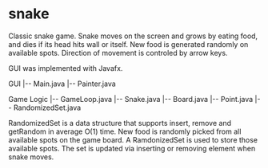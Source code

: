 # snake
Classic snake game. Snake moves on the screen and grows by eating food, and dies if its head hits wall or itself. 
New food is generated randomly on available spots. Direction of movement is controled by arrow keys.

GUI was implemented with Javafx.

GUI
  |-- Main.java
  |-- Painter.java
  
Game Logic
  |-- GameLoop.java
  |-- Snake.java
  |-- Board.java
  |-- Point.java
  |-- RandomizedSet.java
  
RandomizedSet is a data structure that supports insert, remove and getRandom in average O(1) time. New food is randomly picked from all available spots on the game board. A RamdonizedSet is used to store those available spots. The set is updated via inserting or removing element when snake moves.   
